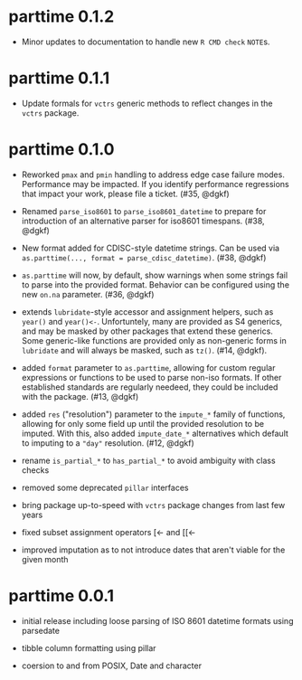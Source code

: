 # parttime 0.1.2

* Minor updates to documentation to handle new `R CMD check` `NOTE`s. 

# parttime 0.1.1

* Update formals for `vctrs` generic methods to reflect changes in the `vctrs`
  package.

# parttime 0.1.0

* Reworked `pmax` and `pmin` handling to address edge case failure modes.
  Performance may be impacted. If you identify performance regressions that
  impact your work, please file a ticket. (#35, @dgkf)

* Renamed `parse_iso8601` to `parse_iso8601_datetime` to prepare for
  introduction of an alternative parser for iso8601 timespans. (#38, @dgkf)

* New format added for CDISC-style datetime strings. Can be used via
  `as.parttime(..., format = parse_cdisc_datetime)`. (#38, @dgkf)

* `as.parttime` will now, by default, show warnings when some strings fail to
  parse into the provided format. Behavior can be configured using the new
  `on.na` parameter. (#36, @dgkf)

* extends `lubridate`-style accessor and assignment helpers, such as `year()`
  and `year()<-`. Unfortuntely, many are provided as S4 generics, and may be
  masked by other packages that extend these generics. Some generic-like
  functions are provided only as non-generic forms in `lubridate` and will
  always be masked, such as `tz()`. (#14, @dgkf).

* added `format` parameter to `as.parttime`, allowing for custom regular
  expressions or functions to be used to parse non-iso formats. If other
  established standards are regularly needeed, they could be included with the
  package. (#13, @dgkf)

* added `res` ("resolution") parameter to the `impute_*` family of functions,
  allowing for only some field up until the provided resolution to be imputed.
  With this, also added `impute_date_*` alternatives which default to imputing
  to a `"day"` resolution. (#12, @dgkf)

* rename `is_partial_*` to `has_partial_*` to avoid ambiguity with class checks

* removed some deprecated `pillar` interfaces

* bring package up-to-speed with `vctrs` package changes from last few years

* fixed subset assignment operators [<- and [[<- 

* improved imputation as to not introduce dates that aren't viable for the given
  month

# parttime 0.0.1

* initial release including loose parsing of ISO 8601 datetime formats using
parsedate

* tibble column formatting using pillar

* coersion to and from POSIX, Date and character
